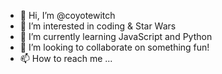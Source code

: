- 👋 Hi, I’m @coyotewitch
- 👀 I’m interested in coding & Star Wars
- 🌱 I’m currently learning JavaScript and Python
- 💞️ I’m looking to collaborate on something fun! 
- 📫 How to reach me ...

<!---
coyotewitch/coyotewitch is a ✨ special ✨ repository because its `README.md` (this file) appears on your GitHub profile.
You can click the Preview link to take a look at your changes.
--->
